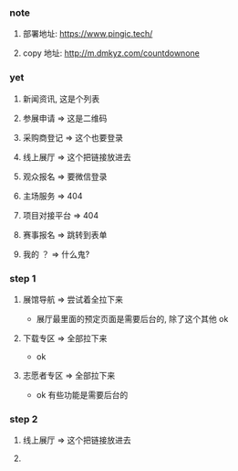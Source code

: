### note

1. 部署地址: https://www.pingic.tech/

2. copy 地址: http://m.dmkyz.com/countdownone

### yet

1. 新闻资讯, 这是个列表

3. 参展申请 => 这是二维码 

4. 采购商登记 => 这个也要登录

5. 线上展厅 => 这个把链接放进去

6. 观众报名 => 要微信登录

7. 主场服务 => 404

8. 项目对接平台 => 404

8. 赛事报名 => 跳转到表单

11. 我的 ？ => 什么鬼?

### step 1

1. 展馆导航 => 尝试着全拉下来
    - 展厅最里面的预定页面是需要后台的, 除了这个其他 ok 

2. 下载专区 => 全部拉下来
    - ok 

3. 志愿者专区 => 全部拉下来
    - ok 有些功能是需要后台的

### step 2

1. 线上展厅 => 这个把链接放进去

2. 

